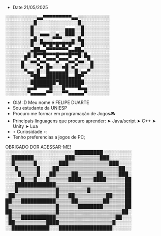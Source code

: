 - Date 21/05/2025
  
░░░░░░░░░░▄▄▀▀▀▀▀▀▀▀▀▄▄░░░░░░░░░░
░░░░░░░░░█░░░░░░░░░░░░░█░░░░░░░░░
░░░░░░░░█░░░░░░░░░░▄▄▄░░█░░░░░░░░
░░░░░░░░█░░▄▄▄░░▄░░███░░█░░░░░░░░
░░░░░░░░▄█░▄░░░▀▀▀░░░▄░█▄░░░░░░░░
░░░░░░░░█░░▀█▀█▀█▀█▀█▀░░█░░░░░░░░
░░░░░░░░▄██▄▄▀▀▀▀▀▀▀▄▄██▄░░░░░░░░
░░░░░░▄█░█▀▀█▀▀▀█▀▀▀█▀▀█░█▄░░░░░░
░░░░░▄▀░▄▄▀▄▄▀▀▀▄▀▀▀▄▄▀▄▄░▀▄░░░░░
░░░░░█░░░░▀▄░█▄░░░▄█░▄▀░░░░█░░░░░
░░░░░░▀▄▄░█░░█▄▄▄▄▄█░░█░▄▄▀░░░░░░
░░░░░░░░▀██▄▄███████▄▄██▀░░░░░░░░
░░░░░░░░████████▀████████░░░░░░░░
░░░░░░░▄▄█▀▀▀▀█░░░█▀▀▀▀█▄▄░░░░░░░
░░░░░░░▀▄▄▄▄▄▀▀░░░▀▀▄▄▄▄▄▀░░﻿░░░░░

- Olá! :D Meu nome é FELIPE DUARTE
- Sou estudante da UNIESP
- Procuro me formar em programação de Jogos🎮
- Principais linguagens que procuro aprender:
   ➤ Java/script
   ➤  C++
   ➤ Unity
   ➤ Lua
- ⋆ Curiosidade ⋆:
-  Tenho preferencias a jogos de PC;

OBRIGADO DOR ACESSAR-ME!
░░░░░░░░░░░░░░░░░░░░░░█████████░░░░░░░░░
░░███████░░░░░░░░░░███▒▒▒▒▒▒▒▒███░░░░░░░
░░█▒▒▒▒▒▒█░░░░░░░███▒▒▒▒▒▒▒▒▒▒▒▒▒███░░░░
░░░█▒▒▒▒▒▒█░░░░██▒▒▒▒▒▒▒▒▒▒▒▒▒▒▒▒▒▒▒██░░
░░░░█▒▒▒▒▒█░░░██▒▒▒▒▒██▒▒▒▒▒▒██▒▒▒▒▒███░
░░░░░█▒▒▒█░░░█▒▒▒▒▒▒████▒▒▒▒████▒▒▒▒▒▒██
░░░█████████████▒▒▒▒▒▒▒▒▒▒▒▒▒▒▒▒▒▒▒▒▒▒██
░░░█▒▒▒▒▒▒▒▒▒▒▒▒█▒▒▒▒▒▒▒▒▒█▒▒▒▒▒▒▒▒▒▒▒██
░██▒▒▒▒▒▒▒▒▒▒▒▒▒█▒▒▒██▒▒▒▒▒▒▒▒▒▒██▒▒▒▒██
██▒▒▒███████████▒▒▒▒▒██▒▒▒▒▒▒▒▒██▒▒▒▒▒██
█▒▒▒▒▒▒▒▒▒▒▒▒▒▒▒█▒▒▒▒▒▒████████▒▒▒▒▒▒▒██
██▒▒▒▒▒▒▒▒▒▒▒▒▒▒█▒▒▒▒▒▒▒▒▒▒▒▒▒▒▒▒▒▒▒▒██░
░█▒▒▒███████████▒▒▒▒▒▒▒▒▒▒▒▒▒▒▒▒▒▒▒██░░░
░██▒▒▒▒▒▒▒▒▒▒████▒▒▒▒▒▒▒▒▒▒▒▒▒▒▒▒▒█░░░░░
░░████████████░░░█████████████████░░░░░░
